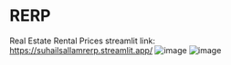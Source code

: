 # RERP
Real Estate Rental Prices
streamlit link: https://suhailsallamrerp.streamlit.app/ 
![image](https://github.com/user-attachments/assets/36835394-8a79-415c-af8f-ff03f55f4a67)
![image](https://github.com/user-attachments/assets/e41a732e-7fc8-404e-ba1b-d0c1593bb0a3)
